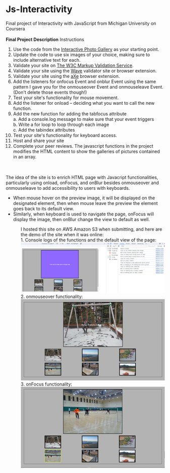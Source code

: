 # Js-Interactivity
Final project of Interactivity with JavaScript from Michigan University on Coursera
<br>
<br>
<strong>Final Project Description</strong>
Instructions
1. Use the code from the <a href="https://codepen.io/ColleenEMc/pen/wKYxZa">Interactive Photo Gallery</a> as your starting point.
2. Update the code to use six images of your choice, making sure to include alternative text for each.
3. Validate your site on <a href="https://validator.w3.org/">The W3C Markup Validation Service</a>.
4. Validate your site using the <a href="https://wave.webaim.org/"> Wave</a> validator site or browser extension.
5. Validate your site using the <a href="https://www.deque.com/axe/?branded=&utm_term=axe%20tool&utm_campaign=Search+-+axe+Pro+-+Branded&utm_source=adwords&utm_medium=ppc&hsa_src=g&hsa_ad=431336436914&hsa_tgt=kwd-869514794839&hsa_mt=e&hsa_ver=3&hsa_acc=7854167720&hsa_kw=axe%20tool&hsa_grp=108623642548&hsa_cam=6769485255&hsa_net=adwords&gclid=Cj0KCQjw4bipBhCyARIsAFsieCwjP8X1-rKNBmI0Baf1mdqBFGK9yyeaxzh4gd2NXK2juuyxxiqn6vQaAtHJEALw_wcB">aXe</a> browser extension.
6. Add the listeners for onfocus Event and onblur Event using the same pattern I gave you for the  onmouseover Event and onmouseleave Event.  (Don't delete those events though!)
7. Test your site's functionality for mouse movement.
8. Add the listener for onload – deciding what you want to call the new function.
9. Add the new function for adding the tabfocus attribute
<br>   a. Add a console.log message to make sure that your event triggers
<br>   b. Write a for loop to loop through each image
<br>   c. Add the tabindex attributes 
10. Test your site's functionality for keyboard access.
11. Host and share your site
12. Complete your peer reviews.
The javascript functions in the project modifies the HTML content to show the galleries of pictures contained in an array.
<br>
<br>
The idea of the site is to enrich HTML page with Javacript functionalities, particularly using onload, onFocus, and onBlur besides onmouseover and onmouseleave to add accessibility to users with keyboards. 
<ul>
  <li>When mouse hover on the preview image, it will be displayed on the designated element, then when mouse leave the preview the element goes back to its default view.</li>
  <li>Similarly, when keyboard is used to navigate the page, onFocus will display the image, then onBlur change the view to default as well.</li> 
<ul>
I hosted this site on AWS Amazon S3 when submitting, and here are the demo of the site when it was online:<br>
1. Console logs of the functions and the default view of the page:
<img src="./demo/console_logs_and_default.jpg" style="width=40%"><br>
2. onmouseover functionality: 
<img src="./demo/onmouseover_functionality.jpg" style="width=40%"><br>
3. onFocus functionality: 
<img src="./demo/onfocus_functionality.jpg" style="width=40%">
